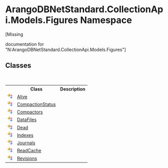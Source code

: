 # ArangoDBNetStandard.CollectionApi.Models.Figures Namespace
 

\[Missing <summary> documentation for "N:ArangoDBNetStandard.CollectionApi.Models.Figures"\]


## Classes
&nbsp;<table><tr><th></th><th>Class</th><th>Description</th></tr><tr><td>![Public class](media/pubclass.gif "Public class")</td><td><a href="07065dca-6783-792b-8bd6-78a6d0b26ca0">Alive</a></td><td /></tr><tr><td>![Public class](media/pubclass.gif "Public class")</td><td><a href="18c1a171-c05c-8c34-a8bb-bc165aa2d240">CompactionStatus</a></td><td /></tr><tr><td>![Public class](media/pubclass.gif "Public class")</td><td><a href="2c0dcd1d-4962-cd0f-16fe-5e3a51df722d">Compactors</a></td><td /></tr><tr><td>![Public class](media/pubclass.gif "Public class")</td><td><a href="b086a4c0-ca66-4991-e1a2-b3bb041ea500">DataFiles</a></td><td /></tr><tr><td>![Public class](media/pubclass.gif "Public class")</td><td><a href="9dd4eb01-998e-2b2b-e456-871ddc61451c">Dead</a></td><td /></tr><tr><td>![Public class](media/pubclass.gif "Public class")</td><td><a href="6c446967-7c54-ba3e-c53d-5baa333fcd71">Indexes</a></td><td /></tr><tr><td>![Public class](media/pubclass.gif "Public class")</td><td><a href="13f991b8-e90f-851a-6266-b69054aa9854">Journals</a></td><td /></tr><tr><td>![Public class](media/pubclass.gif "Public class")</td><td><a href="633bfb86-09c3-4ed3-18ee-8398fd376191">ReadCache</a></td><td /></tr><tr><td>![Public class](media/pubclass.gif "Public class")</td><td><a href="1a1db4fd-ee61-6945-0d0a-fcb51f2780c5">Revisions</a></td><td /></tr></table>&nbsp;
